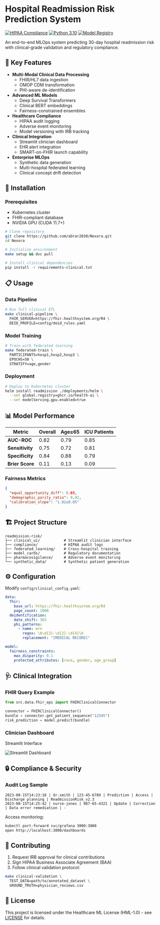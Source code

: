 # Hospital Readmission Risk Prediction System

[![HIPAA Compliance](https://img.shields.io/badge/HIPAA-Compliant-brightgreen)](https://www.hhs.gov/hipaa)
[![Python 3.10](https://img.shields.io/badge/Python-3.10-blue)](https://www.python.org/)
[![Model Registry](https://img.shields.io/badge/MLflow-Registry-orange)](https://mlflow.org/)

An end-to-end MLOps system predicting 30-day hospital readmission risk with clinical-grade validation and regulatory compliance.

## 🏥 Key Features

- **Multi-Modal Clinical Data Processing**
  - FHIR/HL7 data ingestion
  - OMOP CDM transformation
  - PHI-aware de-identification
- **Advanced ML Models**
  - Deep Survival Transformers
  - Clinical BERT embeddings
  - Fairness-constrained ensembles
- **Healthcare Compliance**
  - HIPAA audit logging
  - Adverse event monitoring
  - Model versioning with IRB tracking
- **Clinical Integration**
  - Streamlit clinician dashboard
  - EHR alert integration
  - SMART-on-FHIR launch capability
- **Enterprise MLOps**
  - Synthetic data generation
  - Multi-hospital federated learning
  - Clinical concept drift detection

## 🚀 Installation

### Prerequisites
- Kubernetes cluster
- FHIR-compliant database
- NVIDIA GPU (CUDA 11.7+)

```bash
# Clone repository
git clone https://github.com/abrar2030/Nexora.git
cd Nexora

# Initialize environment
make setup && dvc pull

# Install clinical dependencies
pip install -r requirements-clinical.txt
```

## 📋 Usage

### Data Pipeline
```bash
# Run full clinical ETL
make clinical-pipeline \
  FHIR_SERVER=https://fhir.healthsystem.org/R4 \
  DEID_PROFILE=config/deid_rules.yaml
```

### Model Training
```bash
# Train with federated learning
make federated-train \
  PARTICIPANTS=hosp1,hosp2,hosp3 \
  EPOCHS=50 \
  STRATIFY=age,gender
```

### Deployment
```bash
# Deploy to Kubernetes cluster
helm install readmission ./deployments/helm \
  --set global.registry=ghcr.io/health-ai \
  --set modelServing.gpu.enabled=true
```

## 📊 Model Performance

| Metric                | Overall | Age≥65 | ICU Patients |
|-----------------------|---------|--------|--------------|
| **AUC-ROC**           | 0.82    | 0.79   | 0.85         |
| **Sensitivity**       | 0.75    | 0.72   | 0.81         |
| **Specificity**       | 0.84    | 0.88   | 0.79         |
| **Brier Score**       | 0.11    | 0.13   | 0.09         |

### Fairness Metrics
```json
{
  "equal_opportunity_diff": 0.03,
  "demographic_parity_ratio": 0.92,
  "calibration_slope": "1.02±0.05"
}
```

## 🏗️ Project Structure
```
readmission-risk/
├── clinical_ui/           # Streamlit clinician interface
├── compliance/            # HIPAA audit logs
├── federated_learning/    # Cross-hospital training
├── model_cards/           # Regulatory documentation
├── pharmacovigilance/     # Adverse event monitoring
└── synthetic_data/        # Synthetic patient generation
```

## ⚙️ Configuration

Modify `config/clinical_config.yaml`:
```yaml
data:
  fhir:
    base_url: https://fhir.healthsystem.org/R4
    page_count: 1000
  deidentification:
    date_shift: 365
    phi_patterns:
      - name: mrn
        regex: \b\d{3}-\d{2}-\d{4}\b
        replacement: "[MEDICAL RECORD]"

model:
  fairness_constraints:
    max_disparity: 0.1
    protected_attributes: [race, gender, age_group]
```

## 🩺 Clinical Integration

### FHIR Query Example
```python
from src.data.fhir_ops import FHIRClinicalConnector

connector = FHIRClinicalConnector()
bundle = connector.get_patient_sequence("12345")
risk_prediction = model.predict(bundle)
```

### Clinician Dashboard
Streamlit Interface

![Streamlit Dashboard](docs/images/streamlit_dashboard.png)

## 🔒 Compliance & Security

### Audit Log Sample
```
2023-08-15T14:23:18 | dr.smith | 123-45-6789 | Prediction | Access | Discharge planning | ReadmissionRisk_v2.3
2023-08-15T14:25:42 | nurse-jones | 987-65-4321 | Update | Correction | Data error remediation | -
```

Access monitoring:
```bash
kubectl port-forward svc/grafana 3000:3000
open http://localhost:3000/dashboards
```

## 🤝 Contributing

1. Request IRB approval for clinical contributions
2. Sign HIPAA Business Associate Agreement (BAA)
3. Follow clinical validation protocol:
```bash
make clinical-validation \
  TEST_DATA=path/to/annotated_dataset \
  GROUND_TRUTH=physician_reviews.csv
```

## 📄 License

This project is licensed under the Healthcare ML License (HML-1.0) - see [LICENSE](LICENSE) for details.